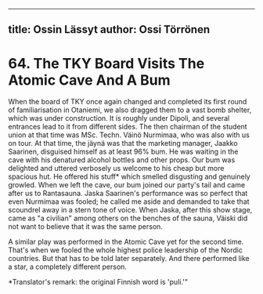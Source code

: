
---
title: Ossin Lässyt
author: Ossi Törrönen
---

    
# 64. The TKY Board Visits The Atomic Cave And A Bum

When the board of TKY once again changed and completed its first round of familiarisation in Otaniemi, we also dragged them to a vast bomb shelter, which was under construction. It is roughly under Dipoli, and several entrances lead to it from different sides. The then chairman of the student union at that time was MSc. Techn. Väinö Nurmimaa, who was also with us on tour. At that time, the jäynä was that the marketing manager, Jaakko Saarinen, disguised himself as at least 96% bum. He was waiting in the cave with his denatured alcohol bottles and other props. Our bum was delighted and uttered verbosely us welcome to his cheap but more spacious hut. He offered his stuff\* which smelled disgusting and genuinely growled. When we left the cave, our bum joined our party's tail and came after us to Rantasauna. Jaska Saarinen's performance was so perfect that even Nurmimaa was fooled; he called me aside and demanded to take that scoundrel away in a stern tone of voice. When Jaska, after this show stage, came as "a civilian" among others on the benches of the sauna, Väiski did not want to believe that it was the same person.

A similar play was performed in the Atomic Cave yet for the second time. That's when we fooled the whole highest police leadership of the Nordic countries. But that has to be told later separately. And there performed like a star, a completely different person.

\*Translator's remark: the original Finnish word is 'puli.'"
